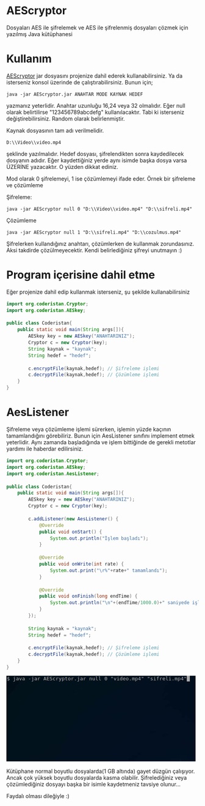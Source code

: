 # AEScryptor
Dosyaları AES ile şifrelemek ve AES ile şifrelenmiş dosyaları çözmek için yazılmış Java kütüphanesi

# Kullanım

[AEScryptor](https://github.com/coderistan/AEScryptor/blob/master/dist/AEScryptor.jar) jar dosyasını projenize dahil ederek kullanabilirsiniz. Ya da isterseniz konsol üzerinde de çalıştırabilirsiniz. Bunun için;

```
java -jar AEScryptor.jar ANAHTAR MODE KAYNAK HEDEF
```

yazmanız yeterlidir. Anahtar uzunluğu 16,24 veya 32 olmalıdır. Eğer null olarak belirtilirse "123456789abcdefg" kullanılacaktır. Tabi ki isterseniz değiştirebilirsiniz. Random olarak belirlenmiştir. 

Kaynak dosyasının tam adı verilmelidir.

```
D:\\Video\\video.mp4
```

şeklinde yazılmalıdır. Hedef dosyası, şifrelendikten sonra kaydedilecek dosyanın adıdır. Eğer kaydettiğiniz yerde aynı isimde başka dosya varsa ÜZERİNE yazacaktır. O yüzden dikkat ediniz. 

Mod olarak 0 şifrelemeyi, 1 ise çözümlemeyi ifade eder. Örnek bir şifreleme ve çözümleme

Şifreleme:
```
java -jar AEScryptor null 0 "D:\\Video\\video.mp4" "D:\\sifreli.mp4"
```

Çözümleme
```
java -jar AEScryptor null 1 "D:\\sifreli.mp4" "D:\\cozulmus.mp4"
```

Şifrelerken kullandığınız anahtarı, çözümlerken de kullanmak zorundasınız. Aksi takdirde çözülmeyecektir. Kendi belirlediğiniz şifreyi unutmayın :)

# Program içerisine dahil etme

Eğer projenize dahil edip kullanmak isterseniz, şu şekilde kullanabilirsiniz

```java
import org.coderistan.Cryptor;
import org.coderistan.AESkey;

public class Coderistan{
    public static void main(String args[]){
        AESkey key = new AESkey("ANAHTARINIZ");
        Cryptor c = new Cryptor(key);
        String kaynak = "kaynak";
        String hedef = "hedef";
        
        c.encryptFile(kaynak,hedef); // Şifreleme işlemi
        c.decryptFile(kaynak,hedef); // Çözümleme işlemi
    }
}
```

# AesListener

Şifreleme veya çözümleme işlemi sürerken, işlemin yüzde kaçının tamamlandığını görebiliriz. Bunun için AesListener sınıfını implement etmek yeterlidir. Aynı zamanda başladığında ve işlem bittiğinde de gerekli metotlar yardımı ile haberdar edilirsiniz.

```java
import org.coderistan.Cryptor;
import org.coderistan.AESkey;
import org.coderistan.AesListener;

public class Coderistan{
    public static void main(String args[]){
        AESkey key = new AESkey("ANAHTARINIZ");
        Cryptor c = new Cryptor(key);
        
        c.addListener(new AesListener() {
            @Override
            public void onStart() {
                System.out.println("İşlem başladı");
            }

            @Override
            public void onWrite(int rate) {
                System.out.print("\r%"+rate+" tamamlandı");
            }

            @Override
            public void onFinish(long endTime) {
                System.out.println("\n"+(endTime/1000.0)+" saniyede işlem tamamlandı");
            }
        });
        
        String kaynak = "kaynak";
        String hedef = "hedef";
        
        c.encryptFile(kaynak,hedef); // Şifreleme işlemi
        c.decryptFile(kaynak,hedef); // Çözümleme işlemi
    }
}

```
![How To Work](https://raw.githubusercontent.com/coderistan/AEScryptor/master/how_to_work.gif)

Kütüphane normal boyutlu dosyalarda(1 GB altında) gayet düzgün çalışıyor. Ancak çok yüksek boyutlu dosyalarda kasma olabilir. Şifrelediğiniz veya çözümlediğiniz dosyayı başka bir isimle kaydetmeniz tavsiye olunur...

Faydalı olması dileğiyle :)
